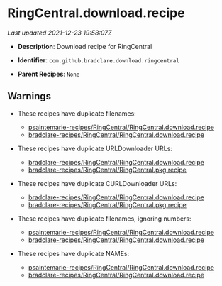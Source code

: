 # RingCentral.download.recipe

_Last updated 2021-12-23 19:58:07Z_

- **Description**: Download recipe for RingCentral

- **Identifier**: `com.github.bradclare.download.ringcentral`

- **Parent Recipes**: `None`

## Warnings

- These recipes have duplicate filenames:
    - [psaintemarie-recipes/RingCentral/RingCentral.download.recipe](/autopkg-dupe-tracker/psaintemarie-recipes/RingCentral/RingCentral.download.recipe)
    - [bradclare-recipes/RingCentral/RingCentral.download.recipe](/autopkg-dupe-tracker/bradclare-recipes/RingCentral/RingCentral.download.recipe)

- These recipes have duplicate URLDownloader URLs:
    - [bradclare-recipes/RingCentral/RingCentral.download.recipe](/autopkg-dupe-tracker/bradclare-recipes/RingCentral/RingCentral.download.recipe)
    - [bradclare-recipes/RingCentral/RingCentral.pkg.recipe](/autopkg-dupe-tracker/bradclare-recipes/RingCentral/RingCentral.pkg.recipe)

- These recipes have duplicate CURLDownloader URLs:
    - [bradclare-recipes/RingCentral/RingCentral.download.recipe](/autopkg-dupe-tracker/bradclare-recipes/RingCentral/RingCentral.download.recipe)
    - [bradclare-recipes/RingCentral/RingCentral.pkg.recipe](/autopkg-dupe-tracker/bradclare-recipes/RingCentral/RingCentral.pkg.recipe)

- These recipes have duplicate filenames, ignoring numbers:
    - [psaintemarie-recipes/RingCentral/RingCentral.download.recipe](/autopkg-dupe-tracker/psaintemarie-recipes/RingCentral/RingCentral.download.recipe)
    - [bradclare-recipes/RingCentral/RingCentral.download.recipe](/autopkg-dupe-tracker/bradclare-recipes/RingCentral/RingCentral.download.recipe)

- These recipes have duplicate NAMEs:
    - [psaintemarie-recipes/RingCentral/RingCentral.download.recipe](/autopkg-dupe-tracker/psaintemarie-recipes/RingCentral/RingCentral.download.recipe)
    - [bradclare-recipes/RingCentral/RingCentral.download.recipe](/autopkg-dupe-tracker/bradclare-recipes/RingCentral/RingCentral.download.recipe)